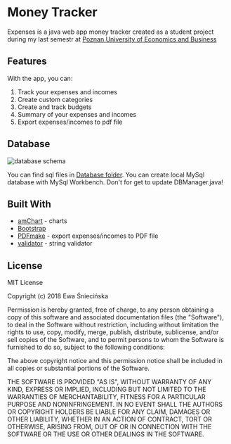 # Money Tracker

Expenses is a java web app money tracker created as a student project during my last semestr at [Poznan University of Economics and Business](http://ue.poznan.pl/en/)

## Features

With the app, you can:

1. Track your expenses and incomes
2. Create custom categories 
3. Create and track budgets 
4. Summary of your expenses and incomes 
5. Export expenses/incomes to pdf file

## Database

![database schema](https://image.ibb.co/dkV4aq/database-diagram.png)

You can find sql files in [Database folder](/Database). You can create local MySql database with MySql Workbench. 
Don't for get to update DBManager.java!

## Built With

* [amChart](https://www.amcharts.com) - charts
* [Bootstrap](https://getbootstrap.com)
* [PDFmake](https://github.com/bpampuch/pdfmake) - export expenses/incomes to PDF file
* [validator](https://github.com/chriso/validator.js/) - string validator


## License

MIT License

Copyright (c) 2018 Ewa Śniecińska

Permission is hereby granted, free of charge, to any person obtaining a copy
of this software and associated documentation files (the "Software"), to deal
in the Software without restriction, including without limitation the rights
to use, copy, modify, merge, publish, distribute, sublicense, and/or sell
copies of the Software, and to permit persons to whom the Software is
furnished to do so, subject to the following conditions:

The above copyright notice and this permission notice shall be included in all
copies or substantial portions of the Software.

THE SOFTWARE IS PROVIDED "AS IS", WITHOUT WARRANTY OF ANY KIND, EXPRESS OR
IMPLIED, INCLUDING BUT NOT LIMITED TO THE WARRANTIES OF MERCHANTABILITY,
FITNESS FOR A PARTICULAR PURPOSE AND NONINFRINGEMENT. IN NO EVENT SHALL THE
AUTHORS OR COPYRIGHT HOLDERS BE LIABLE FOR ANY CLAIM, DAMAGES OR OTHER
LIABILITY, WHETHER IN AN ACTION OF CONTRACT, TORT OR OTHERWISE, ARISING FROM,
OUT OF OR IN CONNECTION WITH THE SOFTWARE OR THE USE OR OTHER DEALINGS IN THE
SOFTWARE.


